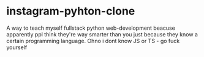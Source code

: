 # instagram-pyhton-clone
A way to teach myself fullstack python web-development
beacuse apparently ppl think they're way smarter than you just because they know a certain programming language.
Ohno i dont know JS or TS - go fuck yourself
